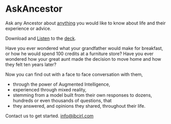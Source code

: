 # AskAncestor
Ask any Ancestor about [anything](https://github.com/ian-IBCIRL/AskAncestor/blob/master/Shanakey%20Pitch%20Deck%20-%20NDRC%20Founder%20Weekend.pdf) you would like to know about life and their experience or advice.

Download and [Listen](https://github.com/ian-IBCIRL/AskAncestor/blob/master/Shanakey%20pitch%202022-04-10.mp4) to the [deck](https://github.com/ian-IBCIRL/AskAncestor/blob/master/Shanakey%20Pitch%20Deck%20-%20NDRC%20Founder%20Weekend.pdf).

Have you ever wondered what your grandfather would make for breakfast, or how he would spend 100 credits at a furniture store?
Have you ever wondered how your great aunt made the decision to move home and how they felt ten years later?

Now you can find out with a face to face conversation with them, 

- through the power of Augmented Intelligence, 
- experienced through mixed  reality, 
- stemming from a model built from their own responses to dozens, hundreds or even thousands of questions, that
- they answered, and opinions they shared, throughout their life.

Contact us to get started.
info@ibcirl.com


